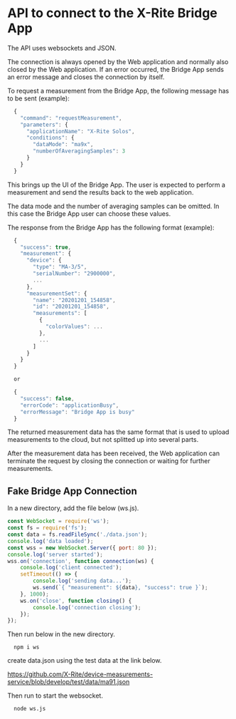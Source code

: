 # API to connect to the X-Rite Bridge App

The API uses websockets and JSON.

  The connection is always opened by the Web application and normally also closed
  by the Web application. If an error occurred, the Bridge App sends an error
  message and closes the connection by itself.

  To request a measurement from the Bridge App, the following message has
  to be sent (example):

```javascript
  {
    "command": "requestMeasurement",
    "parameters": {
      "applicationName": "X-Rite Solos",
      "conditions": {
        "dataMode": "ma9x",
        "numberOfAveragingSamples": 3
      }
    }
  }
```

  This brings up the UI of the Bridge App. The user is expected to perform
  a measurement and send the results back to the web application.

  The data mode and the number of averaging samples can be omitted. In this
  case the Bridge App user can choose these values.

  The response from the Bridge App has the following format (example):

```javascript
  {
    "success": true,
    "measurement": {
      "device": {
        "type": "MA-3/5",
        "serialNumber": "2900000",
        ...
      },
      "measurementSet": {
        "name": "20201201_154858",
        "id": "20201201_154858",
        "measurements": [
          {
            "colorValues": ...
          },
          ...
        ]
      }
    }
  }

  or

  {
    "success": false,
    "errorCode": "applicationBusy",
    "errorMessage": "Bridge App is busy"
  }
```

  The returned measurement data has the same format that is used to upload
  measurements to the cloud, but not splitted up into several parts.

  After the measurement data has been received, the Web application can
  terminate the request by closing the connection or waiting for further
  measurements.

## Fake Bridge App Connection

In a new directory, add the file below (ws.js).

  ```javascript
  const WebSocket = require('ws');
  const fs = require('fs');
  const data = fs.readFileSync('./data.json');
  console.log('data loaded');
  const wss = new WebSocket.Server({ port: 80 });
  console.log('server started');
  wss.on('connection', function connection(ws) {
      console.log('client connected');
      setTimeout(() => {
          console.log('sending data...');
          ws.send(`{ "measurement": ${data}, "success": true }`);
      }, 1000);
      ws.on('close', function closing() {
          console.log('connection closing');
      });
  });
```

Then run below in the new directory.

```console
  npm i ws
```

create data.json using the test data at the link below.

<https://github.com/X-Rite/device-measurements-service/blob/develop/test/data/ma91.json>

Then run to start the websocket.

```console
  node ws.js
```
